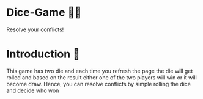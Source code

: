 # Dice-Game 🎲🎲
Resolve your conflicts!
# Introduction 📒
This game has two die and each time you refresh the page the die will get rolled and based on the result either one of the two players will win or it will become draw. Hence, you can resolve conflicts by simple rolling the dice and decide who won 
